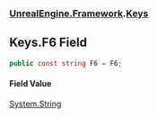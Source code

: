 ### [UnrealEngine.Framework](UnrealEngine_Framework.md 'UnrealEngine.Framework').[Keys](Keys.md 'UnrealEngine.Framework.Keys')
## Keys.F6 Field
```csharp
public const string F6 = F6;
```
#### Field Value
[System.String](https://docs.microsoft.com/en-us/dotnet/api/System.String 'System.String')
